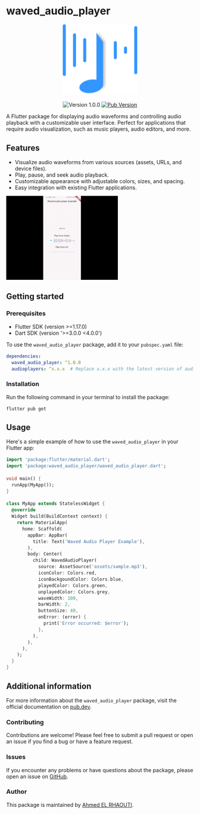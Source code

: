 # waved_audio_player
<div align="center">
  <img src="https://github.com/Ahmed2000Github/waved_audio_player/blob/main/screenshots/logo.png?raw=true" alt="logo" width="200"/>
</div>
<p align="center">
  <img src="https://img.shields.io/badge/version-1.0.0-blue" alt="Version 1.0.0"/>
  <a href="https://pub.dev/packages/waved_audio_player">
    <img src="https://img.shields.io/pub/v/waved_audio_player.svg" alt="Pub Version">
  </a>
</p>
A Flutter package for displaying audio waveforms and controlling audio playback with a customizable user interface. Perfect for applications that require audio visualization, such as music players, audio editors, and more.

## Features
- Visualize audio waveforms from various sources (assets, URLs, and device files).
- Play, pause, and seek audio playback.
- Customizable appearance with adjustable colors, sizes, and spacing.
- Easy integration with existing Flutter applications.
  
<img src="https://github.com/Ahmed2000Github/waved_audio_player/blob/main/screenshots/waved_audio_player.gif?raw=true" alt="Your GIF Description" width="300"/>

## Getting started
### Prerequisites
- Flutter SDK (version >=1.17.0)
- Dart SDK (version '>=3.0.0 <4.0.0')

To use the `waved_audio_player` package, add it to your `pubspec.yaml` file:

```yaml
dependencies:
  waved_audio_player: ^1.0.0
  audioplayers: ^x.x.x  # Replace x.x.x with the latest version of audioplayers
```
### Installation
Run the following command in your terminal to install the package:
```bash
flutter pub get
```
## Usage
Here's a simple example of how to use the `waved_audio_player` in your Flutter app:

```dart
import 'package:flutter/material.dart';
import 'package:waved_audio_player/waved_audio_player.dart';

void main() {
  runApp(MyApp());
}

class MyApp extends StatelessWidget {
  @override
  Widget build(BuildContext context) {
    return MaterialApp(
      home: Scaffold(
        appBar: AppBar(
          title: Text('Waved Audio Player Example'),
        ),
        body: Center(
          child: WavedAudioPlayer(
            source: AssetSource('assets/sample.mp3'),
            iconColor: Colors.red,
            iconBackgoundColor: Colors.blue,
            playedColor: Colors.green,
            unplayedColor: Colors.grey,
            waveWidth: 100,
            barWidth: 2,
            buttonSize: 40,
            onError: (error) {
              print('Error occurred: $error');
            },
          ),
        ),
      ),
    );
  }
}
```
## Additional information
For more information about the `waved_audio_player` package, visit the official documentation on [pub.dev](https://pub.dev/packages/waved_audio_player).

### Contributing
Contributions are welcome! Please feel free to submit a pull request or open an issue if you find a bug or have a feature request.

### Issues
If you encounter any problems or have questions about the package, please open an issue on [GitHub](https://github.com/Ahmed2000Github/waved_audio_player/issues).

### Author
This package is maintained by [Ahmed EL RHAOUTI](https://github.com/Ahmed2000Github).
